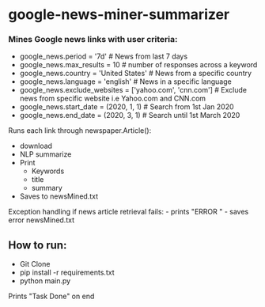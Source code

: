 # google-news-miner-summarizer


### Mines Google news links with user criteria:
 - google_news.period = '7d'  # News from last 7 days
 - google_news.max_results = 10  # number of responses across a keyword
 - google_news.country = 'United States'  # News from a specific country 
 - google_news.language = 'english'  # News in a specific language
 - google_news.exclude_websites = ['yahoo.com', 'cnn.com']  # Exclude news from specific website i.e Yahoo.com and CNN.com
 - google_news.start_date = (2020, 1, 1) # Search from 1st Jan 2020
 - google_news.end_date = (2020, 3, 1) # Search until 1st March 2020


Runs each link through newspaper.Article():
 - download
 - NLP summarize 
 - Print 
   - Keywords
   - title 
   - summary
 - Saves to newsMined.txt
  
Exception handling if news article retrieval fails:
    -   prints "ERROR <link>"
    -   saves error newsMined.txt

## How to run:
 - Git Clone 
 - pip install -r requirements.txt
 - python main.py

Prints "Task Done" on end
